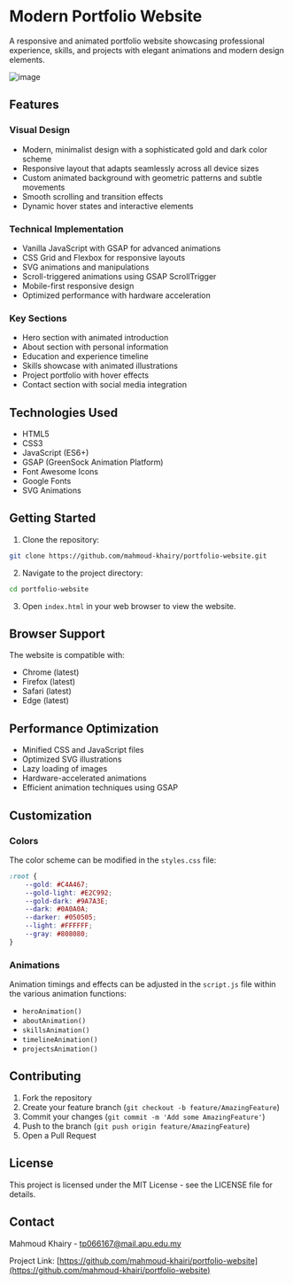 # Modern Portfolio Website

A responsive and animated portfolio website showcasing professional experience, skills, and projects with elegant animations and modern design elements.

![image](https://github.com/user-attachments/assets/35bf20ed-2a8c-48df-9069-311f7c494918)



## Features

### Visual Design
- Modern, minimalist design with a sophisticated gold and dark color scheme
- Responsive layout that adapts seamlessly across all device sizes
- Custom animated background with geometric patterns and subtle movements
- Smooth scrolling and transition effects
- Dynamic hover states and interactive elements

### Technical Implementation
- Vanilla JavaScript with GSAP for advanced animations
- CSS Grid and Flexbox for responsive layouts
- SVG animations and manipulations
- Scroll-triggered animations using GSAP ScrollTrigger
- Mobile-first responsive design
- Optimized performance with hardware acceleration

### Key Sections
- Hero section with animated introduction
- About section with personal information
- Education and experience timeline
- Skills showcase with animated illustrations
- Project portfolio with hover effects
- Contact section with social media integration

## Technologies Used

- HTML5
- CSS3
- JavaScript (ES6+)
- GSAP (GreenSock Animation Platform)
- Font Awesome Icons
- Google Fonts
- SVG Animations

## Getting Started

1. Clone the repository:
```bash
git clone https://github.com/mahmoud-khairy/portfolio-website.git
```

2. Navigate to the project directory:
```bash
cd portfolio-website
```

3. Open `index.html` in your web browser to view the website.



## Browser Support

The website is compatible with:
- Chrome (latest)
- Firefox (latest)
- Safari (latest)
- Edge (latest)

## Performance Optimization

- Minified CSS and JavaScript files
- Optimized SVG illustrations
- Lazy loading of images
- Hardware-accelerated animations
- Efficient animation techniques using GSAP

## Customization

### Colors
The color scheme can be modified in the `styles.css` file:
```css
:root {
    --gold: #C4A467;
    --gold-light: #E2C992;
    --gold-dark: #9A7A3E;
    --dark: #0A0A0A;
    --darker: #050505;
    --light: #FFFFFF;
    --gray: #808080;
}
```

### Animations
Animation timings and effects can be adjusted in the `script.js` file within the various animation functions:
- `heroAnimation()`
- `aboutAnimation()`
- `skillsAnimation()`
- `timelineAnimation()`
- `projectsAnimation()`

## Contributing

1. Fork the repository
2. Create your feature branch (`git checkout -b feature/AmazingFeature`)
3. Commit your changes (`git commit -m 'Add some AmazingFeature'`)
4. Push to the branch (`git push origin feature/AmazingFeature`)
5. Open a Pull Request

## License

This project is licensed under the MIT License - see the LICENSE file for details.

## Contact

Mahmoud Khairy - tp066167@mail.apu.edu.my

Project Link: [https://github.com/mahmoud-khairi/portfolio-website](https://github.com/mahmoud-khairi/portfolio-website)
